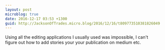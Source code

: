 ```yaml
---
layout: post
microblog: true
date: 2016-12-17 03:53 +1300
guid: http://JacksonOfTrades.micro.blog/2016/12/16/t809773510381826049.html
---
```

Using all the editing applications I usually used was impossible, I can't figure out how to add stories your your publication on medium etc.
